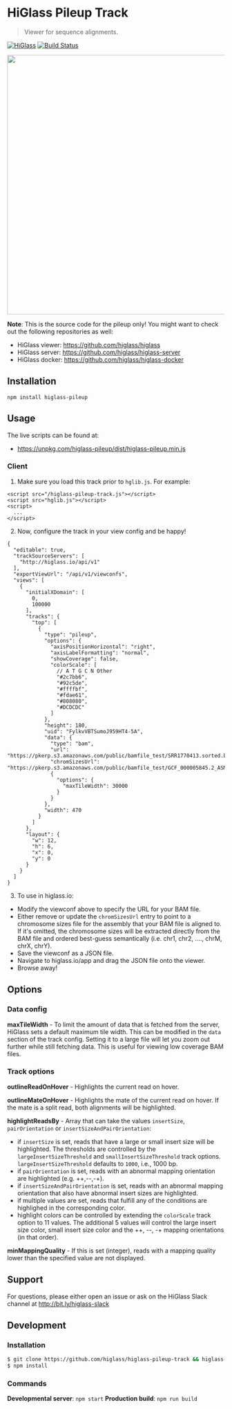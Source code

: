 # HiGlass Pileup Track

> Viewer for sequence alignments.

[![HiGlass](https://img.shields.io/badge/higlass-👍-red.svg?colorB=0f5d92)](http://higlass.io)
[![Build Status](https://img.shields.io/travis/higlass/higlass-pileup-track/master.svg?colorB=0f5d92)](https://travis-ci.org/higlass/higlass-pileup-track)

<img src="/teaser.png?raw=true" width="600" />

**Note**: This is the source code for the pileup only! You might want to check out the following repositories as well:

- HiGlass viewer: https://github.com/higlass/higlass
- HiGlass server: https://github.com/higlass/higlass-server
- HiGlass docker: https://github.com/higlass/higlass-docker

## Installation

```
npm install higlass-pileup
```

## Usage

The live scripts can be found at:

- https://unpkg.com/higlass-pileup/dist/higlass-pileup.min.js

### Client

1. Make sure you load this track prior to `hglib.js`. For example:

```
<script src="/higlass-pileup-track.js"></script>
<script src="hglib.js"></script>
<script>
  ...
</script>
```

2. Now, configure the track in your view config and be happy!

```
{
  "editable": true,
  "trackSourceServers": [
    "http://higlass.io/api/v1"
  ],
  "exportViewUrl": "/api/v1/viewconfs",
  "views": [
    {
      "initialXDomain": [
        0,
        100000
      ],
      "tracks": {
        "top": [
          {
            "type": "pileup",
            "options": {
              "axisPositionHorizontal": "right",
              "axisLabelFormatting": "normal",
              "showCoverage": false,
              "colorScale": [
                // A T G C N Other
                "#2c7bb6",
                "#92c5de",
                "#ffffbf",
                "#fdae61",
                "#808080",
                "#DCDCDC"
              ]
            },
            "height": 180,
            "uid": "FylkvVBTSumoJ959HT4-5A",
            "data": {
              "type": "bam",
              "url": "https://pkerp.s3.amazonaws.com/public/bamfile_test/SRR1770413.sorted.bam",
              "chromSizesUrl": "https://pkerp.s3.amazonaws.com/public/bamfile_test/GCF_000005845.2_ASM584v2_genomic.chrom.sizes",
              {
                "options": {
                  "maxTileWidth": 30000
                }
              }
            },
            "width": 470
          }
        ]
      },
      "layout": {
        "w": 12,
        "h": 6,
        "x": 0,
        "y": 0
      }
    }
  ]
}
```

3. To use in higlass.io:

- Modify the viewconf above to specify the URL for your BAM file.
- Either remove or update the `chromSizesUrl` entry to point to a chromosome sizes file for the assembly that your BAM file is aligned to. If it's omitted, the chromosome sizes will be extracted directly from the BAM file and ordered best-guess semantically (i.e. chr1, chr2, ...., chrM, chrX, chrY).
- Save the viewconf as a JSON file.
- Navigate to higlass.io/app and drag the JSON file onto the viewer.
- Browse away!

## Options

### Data config

**maxTileWidth** - To limit the amount of data that is fetched from the server, HiGlass sets a
default maximum tile width. This can be modified in the `data` section of the track config. Setting
it to a large file will let you zoom out further while still fetching data. This is useful for
viewing low coverage BAM files.

### Track options

**outlineReadOnHover** - Highlights the current read on hover.

**outlineMateOnHover** - Highlights the mate of the current read on hover. If the mate is a split read, 
both alignments will be highlighted.

**highlightReadsBy** - Array that can take the values `insertSize`, `pairOrientation` or `insertSizeAndPairOrientation`:
- if `insertSize` is set, reads that have a large or small insert size will be highlighted. The thresholds are controlled by the `largeInsertSizeThreshold` and `smallInsertSizeThreshold` track options. `largeInsertSizeThreshold` defaults to `1000`, i.e., 1000 bp.
- if `pairOrientation` is set, reads with an abnormal mapping orientation are highlighted (e.g. ++,--,-+).
- if `insertSizeAndPairOrientation` is set, reads with an abnormal mapping orientation that also have abnormal insert sizes are highlighted.
- if multiple values are set, reads that fulfill any of the conditions are highlighed in the corresponding color.
- highlight colors can be controlled by extending the `colorScale` track option to 11 values. The additional 5 values will control the large insert size color, small insert size color and the ++, --, -+ mapping orientations (in that order).

**minMappingQuality** - If this is set (integer), reads with a mapping quality lower than the specified value are not displayed.

## Support

For questions, please either open an issue or ask on the HiGlass Slack channel at http://bit.ly/higlass-slack

## Development

### Installation

```bash
$ git clone https://github.com/higlass/higlass-pileup-track && higlass-pileup-track
$ npm install
```

### Commands

**Developmental server**: `npm start`
**Production build**: `npm run build`
